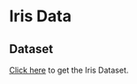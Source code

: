 # Iris Data

## Dataset
<a href="https://www.kaggle.com/kanavbansal/exploratory-data-analysis/">Click here</a> to get the Iris Dataset.
